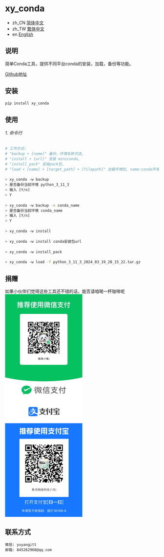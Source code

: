 # xy_conda

- zh_CN [简体中文](README_zh_CN.md)
- zh_TW [繁体中文](README_zh_TW.md)
- en [English](README_en.md)


## 说明
简单Conda工具，提供不同平台conda的安装，加载，备份等功能。

<a href="https://github.com/ShipOfOcean/xy_conda.git" target="_blank">Github地址</a>

## 安装

```bash
pip install xy_conda
```

## 使用

###### 1. 命令行

```bash
# 工作方式:
# "backup + [name]" 备份，环境名称可选,
# "install + [url]" 安装 miniconda,
# "install_pack" 安装pack包,
# "load + [name] + [target_path] + [filepath]" 加载环境包, name:conda环境名称, target_path:目标路径, filepath:环境包文件路径,

> xy_conda -w backup
> 是否备份当前环境 python_3_11_3 
> 输入 [Y/n]
> Y

> xy_conda -w backup -n conda_name
> 是否备份当前环境 conda_name
> 输入 [Y/n]
> Y

> xy_conda -w install

> xy_conda -w install conda安装包url

> xy_conda -w install_pack

> xy_conda -w load -f python_3_11_3_2024_03_19_20_15_22.tar.gz

```

## 捐赠

如果小伙伴们觉得这些工具还不错的话，能否请咱喝一杯咖啡呢
<br/>
![微信](WeChat.png)
![支付宝](Alipay.png)

## 联系方式

```
微信: yuyangitt
邮箱: 845262968@qq.com
```
